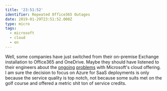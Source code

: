 ```yaml
---
title: '23:51:52'
identifier: Repeated Office365 Outages
date: 2019-01-29T23:51:52.000Z
type: micro
tags:
  - microsoft
  - cloud
  - en
---
```


Well, some companies have just switched from their on-premise Exchange installation to Office365 and OneDrive. Maybe they should have listened to their engineers about the [ongoing](https://www.theregister.co.uk/2019/01/24/office_365_down/) [problems](https://www.theregister.co.uk/2019/01/29/office_365_outage/) with Microsoft's cloud offering. I am sure the decision to focus on Azure for SaaS deployments is only because the service quality is top notch, not because some suits met on the golf course and offered a metric shit ton of service credits.
